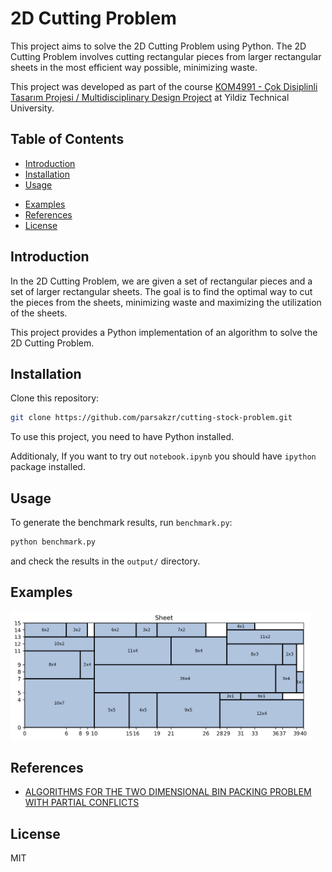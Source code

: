 # 2D Cutting Problem

This project aims to solve the 2D Cutting Problem using Python. The 2D Cutting Problem involves cutting rectangular pieces from larger rectangular sheets in the most efficient way possible, minimizing waste.

This project was developed as part of the course [KOM4991 - Çok Disiplinli Tasarım Projesi / Multidisciplinary Design Project](http://www.bologna.yildiz.edu.tr/index.php?r=course/view&id=9699&aid=3&pid=196) at Yildiz Technical University.

## Table of Contents

- [Introduction](#introduction)
- [Installation](#installation)
- [Usage](#usage)
<!-- - [Algorithm](#algorithm) -->
- [Examples](#examples)
- [References](#references)
- [License](#license)

## Introduction

In the 2D Cutting Problem, we are given a set of rectangular pieces and a set of larger rectangular sheets. The goal is to find the optimal way to cut the pieces from the sheets, minimizing waste and maximizing the utilization of the sheets.

This project provides a Python implementation of an algorithm to solve the 2D Cutting Problem.

## Installation

Clone this repository:

```bash
git clone https://github.com/parsakzr/cutting-stock-problem.git
```

To use this project, you need to have Python installed.

Additionaly, If you want to try out `notebook.ipynb` you should have `ipython` package installed.

## Usage

To generate the benchmark results, run `benchmark.py`:

```bash
python benchmark.py
```

and check the results in the `output/` directory.

<!-- ## Algorithm -->

## Examples

<img src='resources/sheet.png' width='480'>

## References

- [ALGORITHMS FOR THE TWO DIMENSIONAL BIN PACKING PROBLEM WITH PARTIAL CONFLICTS](http://www.numdam.org/article/RO_2012__46_1_41_0.pdf)

## License

MIT
